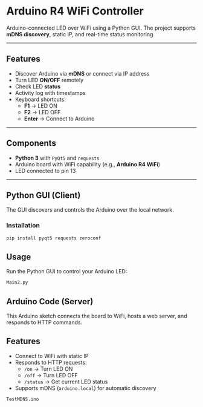 # Arduino R4 WiFi Controller


Arduino-connected LED over WiFi using a Python GUI. The project supports **mDNS discovery**, static IP, and real-time status monitoring.

---

## Features

- Discover Arduino via **mDNS** or connect via IP address
- Turn LED **ON/OFF** remotely
- Check LED **status**
- Activity log with timestamps
- Keyboard shortcuts:
  - **F1** → LED ON
  - **F2** → LED OFF
  - **Enter** → Connect to Arduino

---

## Components

- **Python 3** with `PyQt5` and `requests`
- Arduino board with WiFi capability (e.g., **Arduino R4 WiFi**)
- LED connected to pin 13

---

## Python GUI (Client)

The GUI discovers and controls the Arduino over the local network.

### Installation

```bash
pip install pyqt5 requests zeroconf
```
## Usage

Run the Python GUI to control your Arduino LED:

```bash
Main2.py
```
## Arduino Code (Server)

This Arduino sketch connects the board to WiFi, hosts a web server, and responds to HTTP commands.

## Features

- Connect to WiFi with static IP
- Responds to HTTP requests:
  - `/on` → Turn LED ON
  - `/off` → Turn LED OFF
  - `/status` → Get current LED status
- Supports mDNS (`arduino.local`) for automatic discovery

```bash
TestMDNS.ino
```
